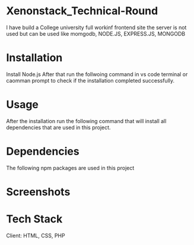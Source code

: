 # Xenonstack_Technical-Round
I have build a College university full workinf frontend site the server is not used but can be used like momgodb, NODE.JS, EXPRESS.JS, MONGODB

# Installation
Install Node.js After that run the follwoing command in vs code terminal or caomman prompt to check if the installation completed successfully.

# Usage
After the installation run the following command that will install all dependencies that are used in this project.

# Dependencies
The following npm packages are used in this project

# Screenshots




# Tech Stack
Client: HTML, CSS, PHP

